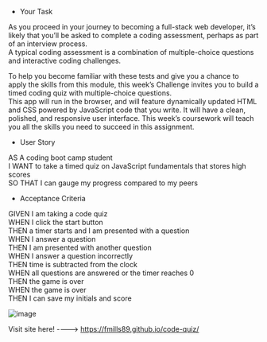 - Your Task

As you proceed in your journey to becoming a full-stack web developer, it’s likely that you’ll be asked to complete a coding assessment, perhaps as part of an  interview process. </br> A typical coding assessment is a combination of multiple-choice questions and interactive coding challenges.

To help you become familiar with these tests and give you a chance to apply the skills from this module, this week’s Challenge invites you to build a timed coding quiz with multiple-choice questions. </br> This app will run in the browser, and will feature dynamically updated HTML and CSS powered by JavaScript code that you write. It will have a clean, polished, and responsive user interface. This week’s coursework will teach you all the skills you need to succeed in this assignment.


- User Story </br>

AS A coding boot camp student </br>
I WANT to take a timed quiz on JavaScript fundamentals that stores high scores </br>
SO THAT I can gauge my progress compared to my peers </br>

- Acceptance Criteria </br>


GIVEN I am taking a code quiz </br>
WHEN I click the start button </br>
THEN a timer starts and I am presented with a question </br>
WHEN I answer a question </br>
THEN I am presented with another question </br>
WHEN I answer a question incorrectly </br>
THEN time is subtracted from the clock </br>
WHEN all questions are answered or the timer reaches 0 </br>
THEN the game is over </br>
WHEN the game is over </br>
THEN I can save my initials and score </br>

![image](https://user-images.githubusercontent.com/89666151/143730276-9742025b-b099-4fa8-9396-628e0745b81c.png)


Visit site here!
   ----> https://fmills89.github.io/code-quiz/
  

